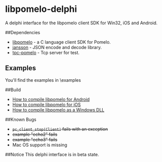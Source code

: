 libpomelo-delphi
================

A delphi interface for the libpomelo client SDK for Win32, iOS and Android.

##Dependencies

* [libpomelo](https://github.com/NetEase/libpomelo) - a C language client SDK for Pomelo.
* [jansson](https://github.com/akheron/jansson) - JSON encode and decode library.
* [tpc-pomelo](https://github.com/changchang/tcp-pomelo) - Tcp server for test.

 
## Examples

You'll find the examples in \examples

##Build

* [How to compile libpomelo for Android](http://blog.spreendigital.de/2014/10/23/how-to-compile-libpomelo-for-android/)
* [How to compile libpomelo for iOS](http://blog.spreendigital.de/2014/10/13/how-to-compile-libpomelo-for-ios/)
* [How to compile libpomelo as a Windows DLL](http://blog.spreendigital.de/2014/10/20/how-to-compile-libpomelo-as-a-windows-dll/)
 



##Known Bugs
* ~~```pc_client_stop(Client)``` fails with an exception~~
* ~~example "echo2" fails~~
* ~~example "echo3" fails~~
* Mac OS support is missing

##Notice
This delphi interface is in beta state.
